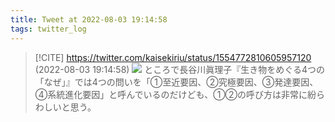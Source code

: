 ```yaml
---
title: Tweet at 2022-08-03 19:14:58
tags: twitter_log
---
```


> [!CITE] https://twitter.com/kaisekiriu/status/1554772810605957120 (2022-08-03 19:14:58)
> ![](https://twitter.com/kaisekiriu/status/1554772810605957120)
> ところで長谷川眞理子『生き物をめぐる4つの「なぜ」』では4つの問いを「①至近要因、②究極要因、③発達要因、④系統進化要因」と呼んでいるのだけども、①②の呼び方は非常に紛らわしいと思う。
